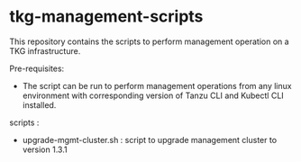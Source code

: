 # tkg-management-scripts

This repository contains the scripts to perform management operation on a TKG infrastructure.

Pre-requisites:
- The script can be run to perform management operations from any linux environment with corresponding version of Tanzu CLI and Kubectl CLI installed.

scripts :
- upgrade-mgmt-cluster.sh : script to upgrade management cluster to version 1.3.1

